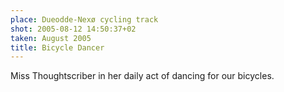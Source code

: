 ```yaml
---
place: Dueodde-Nexø cycling track
shot: 2005-08-12 14:50:37+02
taken: August 2005
title: Bicycle Dancer
---
```


Miss Thoughtscriber in her daily act of dancing for our bicycles.
